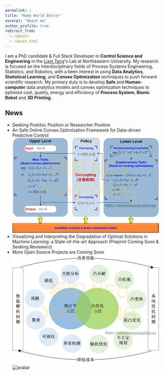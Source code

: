 ```yaml
---
permalink: /
title: "Make World Better"
excerpt: "About me"
author_profile: true
redirect_from: 
  - /about/
  - /about.html
---
```


I am a PhD candidate & Full Stack Developer in **Control Science and Engineering** in the [Lixin Tang](https://scholar.google.com/citations?hl=en&user=qCz1I68AAAAJ)'s Lab at Northeastern University. My research is focused on the interdisciplinary fields of Process Systems Engineering, Statistics, and Robotics, with a keen interest in using **Data Analytics**, **Statistical Learning**, and **Convex Optimization** techniques to push forward scientific research.
My primary duty is to develop **Safe** and **Human-computer** data analytics models and convex optimization techniques to optimize cost, quality, energy and efficiency of **Process System**, **Bionic Robot** and **3D Printing**.&nbsp;
## News
* Seeking Postdoc Position or Researcher Position
* An Safe Online Convex Optimization Framework for Data-driven Predictive Control  
![avatar](/images/cv4.png)
* Visualizing and Interpreting the Degradation of Optimal Solutions in Machine Learning: a State-of-the-art Approach (Preprint Coming Soon & Seeking Reviewers)
* More Open Source Projects are Coming Soon  
![avatar](/images/cv1.png)  
![avatar](/images/cv2.png)
